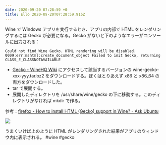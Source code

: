 ```yaml
---
date: 2020-09-20 07:28:59 +0
title: Ello 2020-09-20T07:28:59.915Z
---
```

Wine で Windows アプリを実行するとき、アプリの内部で HTML をレンダリングするには Gecko が必要になる。Gecko がないと下のようなエラーがコンソールに出力される：

```
Could not find Wine Gecko. HTML rendering will be disabled.
0009:err:mshtml:create_document_object Failed to init Gecko, returning CLASS_E_CLASSNOTAVAILABLE
```

* [Gecko - WineHQ Wiki](https://wiki.winehq.org/Gecko) にアクセスして該当するバージョンの wine-gecko-xxx-yyy.tar.bz2 をダウンロードする。ぼくはとりあえず x86 と x86_64 の両方をダウンロードした。
* tar で展開する。
* 展開したディレクトリを /usr/share/wine/gecko の下に移動する。このディレクトリがなければ mkdir で作る。

参考：[firefox - How to install HTML (Gecko) support in Wine? - Ask Ubuntu](https://askubuntu.com/questions/1236811/how-to-install-html-gecko-support-in-wine)


![](https://assets0.ello.co/uploads/asset/attachment/11921610/ello-optimized-99c8bc3c.jpg)

うまくいけば上のように HTML がレンダリングされた結果がアプリのウィンドウ内に表示される。
#wine #gecko

